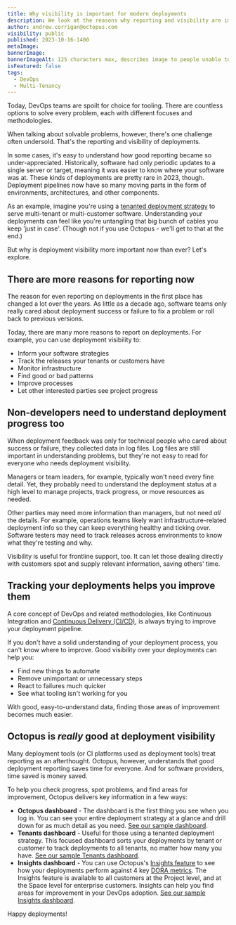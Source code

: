 ```yaml
---
title: Why visibility is important for modern deployments
description: We look at the reasons why reporting and visibility are important for modern deployments 
author: andrew.corrigan@octopus.com
visibility: public
published: 2023-10-16-1400
metaImage: 
bannerImage: 
bannerImageAlt: 125 characters max, describes image to people unable to see it.
isFeatured: false
tags: 
  - DevOps
  - Multi-Tenancy
---
```


Today, DevOps teams are spoilt for choice for tooling. There are countless options to solve every problem, each with different focuses and methodologies.

When talking about solvable problems, however, there's one challenge often undersold. That's the reporting and visibility of deployments.

In some cases, it's easy to understand how good reporting became so under-appreciated. Historically, software had only periodic updates to a single server or target, meaning it was easier to know where your software was at. These kinds of deployments are pretty rare in 2023, though. Deployment pipelines now have so many moving parts in the form of environments, architectures, and other components.

As an example, imagine you're using a [tenanted deployment strategy](https://octopus.com/use-case/tenanted-deployments) to serve multi-tenant or multi-customer software. Understanding your deployments can feel like you're untangling that big bunch of cables you keep 'just in case'. (Though not if you use Octopus - we'll get to that at the end.)

But why is deployment visibility more important now than ever? Let's explore. 

## There are more reasons for reporting now

The reason for even reporting on deployments in the first place has changed a lot over the years. As little as a decade ago, software teams only really cared about deployment success or failure to fix a problem or roll back to previous versions.

Today, there are many more reasons to report on deployments. For example, you can use deployment visibility to:

- Inform your software strategies
- Track the releases your tenants or customers have
- Monitor infrastructure
- Find good or bad patterns
- Improve processes
- Let other interested parties see project progress

## Non-developers need to understand deployment progress too

When deployment feedback was only for technical people who cared about success or failure, they collected data in log files. Log files are still important in understanding problems, but they're not easy to read for everyone who needs deployment visibility.

Managers or team leaders, for example, typically won't need every fine detail. Yet, they probably need to understand the deployment status at a high level to manage projects, track progress, or move resources as needed.

Other parties may need more information than managers, but not need *all* the details. For example, operations teams likely want infrastructure-related deployment info so they can keep everything healthy and ticking over. Software testers may need to track releases across environments to know what they're testing and why.

Visibility is useful for frontline support, too. It can let those dealing directly with customers spot and supply relevant information, saving others' time.

## Tracking your deployments helps you improve them

A core concept of DevOps and related methodologies, like Continuous Integration and [Continuous Delivery (CI/CD)](https://octopus.com/devops/continuous-delivery/), is always trying to improve your deployment pipeline.

If you don't have a solid understanding of your deployment process, you can't know where to improve. Good visibility over your deployments can help you:

- Find new things to automate
- Remove unimportant or unnecessary steps
- React to failures much quicker
- See what tooling isn't working for you

With good, easy-to-understand data, finding those areas of improvement becomes much easier.

## Octopus is *really* good at deployment visibility

Many deployment tools (or CI platforms used as deployment tools) treat reporting as an afterthought. Octopus, however, understands that good deployment reporting saves time for everyone. And for software providers, time saved is money saved.

To help you check progress, spot problems, and find areas for improvement, Octopus delivers key information in a few ways:

- **Octopus dashboard** - The dashboard is the first thing you see when you log in. You can see your entire deployment strategy at a glance and drill down for as much detail as you need. [See our sample dashboard](https://samples.octopus.app/app#/Spaces-682).
- **Tenants dashboard** - Useful for those using a tenanted deployment strategy. This focused dashboard sorts your deployments by tenant or customer to track deployments to all tenants, no matter how many you have. [See our sample Tenants dashboard](https://samples.octopus.app/app#/Spaces-682/tenants).
- **Insights dashboard** - You can use Octopus's [Insights feature](https://octopus.com/docs/insights) to see how your deployments perform against 4 key [DORA metrics](https://octopus.com/devops/metrics/dora-metrics/). The Insights feature is available to all customers at the Project level, and at the Space level for enterprise customers. Insights can help you find areas for improvement in your DevOps adoption. [See our sample Insights dashboard](https://samples.octopus.app/app#/Spaces-682/insights/reports/InsightsReports-1/overview).

Happy deployments!